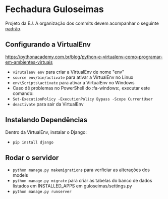 # Fechadura Guloseimas
 Projeto da EJ.
A organização dos commits devem acompanhar o seguinte [padrão](https://gist.github.com/gustavogbi/fcc50f61620ce572fd107ad33fde544f "padrão").

## Configurando a VirtualEnv
https://pythonacademy.com.br/blog/python-e-virtualenv-como-programar-em-ambientes-virtuais


- `virutalenv env` para criar a VirtualEnv de nome "env"
- `source env/bin/activate` para ativar a VirtualEnv no Linux
- `env\Scripts\activate` para ativar a VirtualEnv no Windows
- Caso dê problemas no PowerShell do :fa-windows:, executar este comando:
- `Set-ExecutionPolicy -ExecutionPolicy Bypass -Scope CurrentUser`
- `deactivate` para sair da VirtualEnv

## Instalando Dependências
Dentro da VirtualEnv, instalar o Django:
- `pip install django`

## Rodar o servidor
- `python manage.py makemigrations` para verficiar as alterações dos models
- `python manage.py migrate` para criar as tabelas do banco de dados listados em INSTALLED_APPS em guloseimas/settings.py
- `python manage.py runserver`
